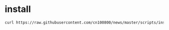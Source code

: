 # install

```sh
curl https://raw.githubusercontent.com/cn100800/news/master/scripts/install.sh -sSf | sh
```
